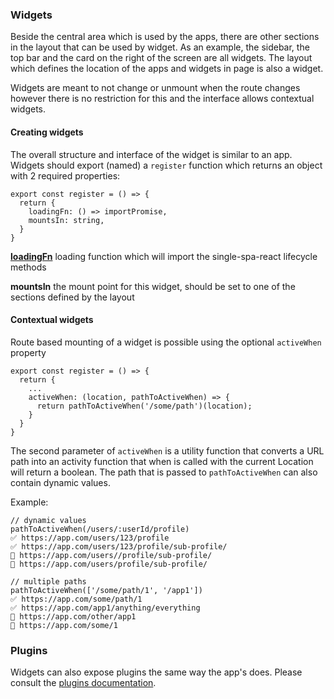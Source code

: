 ### Widgets
Beside the central area which is used by the apps, there are other 
sections in the layout that can be used by widget.
As an example, the sidebar, the top bar and the card on the right of the screen
are all widgets. The layout which defines the location of the apps and widgets in page
is also a widget.

Widgets are meant to not change or unmount when the route changes however 
there is no restriction for this and the interface allows contextual widgets.

#### Creating widgets

The overall structure and interface of the widget is similar to an app.
Widgets should export (named) a `register` function which returns an object with 
2 required properties:

```
export const register = () => {
  return {
    loadingFn: () => importPromise,
    mountsIn: string,
  }
}
```

**[loadingFn](./loading-fn.md)** loading function which will import the single-spa-react lifecycle methods

**mountsIn** the mount point for this widget, should be set to one of the sections 
defined by the layout

#### Contextual widgets
Route based mounting of a widget is possible using the optional `activeWhen` property

```
export const register = () => {
  return {
    ...
    activeWhen: (location, pathToActiveWhen) => {
      return pathToActiveWhen('/some/path')(location);
    }
  }
}
```

The second parameter of `activeWhen` is a utility function that converts a URL path into an activity function that 
when is called with the current Location will return a boolean.
The path that is passed to `pathToActiveWhen` can also contain dynamic values.

Example:
```
// dynamic values
pathToActiveWhen(/users/:userId/profile)
✅ https://app.com/users/123/profile
✅ https://app.com/users/123/profile/sub-profile/
🚫 https://app.com/users//profile/sub-profile/
🚫 https://app.com/users/profile/sub-profile/

// multiple paths
pathToActiveWhen(['/some/path/1', '/app1'])
✅ https://app.com/some/path/1
✅ https://app.com/app1/anything/everything
🚫 https://app.com/other/app1
🚫 https://app.com/some/1
```

### Plugins
Widgets can also expose plugins the same way the app's does.
Please consult the [plugins documentation](./PLUGINS.md).

